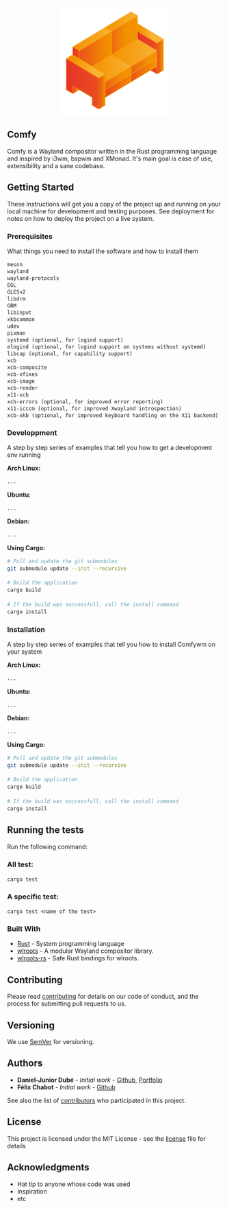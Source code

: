 <div align="center">
	<img width="256px" src="./LOGO.png" alt="Comfy Logo">
</div>

## Comfy

Comfy is a Wayland compositor written in the Rust programming language and inspired by i3wm, bspwm and XMonad. It's main goal is ease of use, extensibility and a sane codebase.

## Getting Started

These instructions will get you a copy of the project up and running on your local machine for development and testing purposes. See deployment for notes on how to deploy the project on a live system.

### Prerequisites

What things you need to install the software and how to install them

```
meson
wayland
wayland-protocols
EGL
GLESv2
libdrm
GBM
libinput
xkbcommon
udev
pixman
systemd (optional, for logind support)
elogind (optional, for logind support on systems without systemd)
libcap (optional, for capability support)
xcb
xcb-composite
xcb-xfixes
xcb-image
xcb-render
x11-xcb
xcb-errors (optional, for improved error reporting)
x11-icccm (optional, for improved Xwayland introspection)
xcb-xkb (optional, for improved keyboard handling on the X11 backend)
```

### Developpment
A step by step series of examples that tell you how to get a development env running

**Arch Linux:**
```bash
...
```

**Ubuntu:**
```bash
...
```

**Debian:**
```bash
...
```

**Using Cargo:**
```bash
# Pull and update the git submodules
git submodule update --init --recursive

# Build the application
cargo build

# If the build was successfull, call the install command
cargo install
```

### Installation

A step by step series of examples that tell you how to install Comfywm on your system

**Arch Linux:**
```bash
...
```

**Ubuntu:**
```bash
...
```

**Debian:**
```bash
...
```

**Using Cargo:**
```bash
# Pull and update the git submodules
git submodule update --init --recursive

# Build the application
cargo build

# If the build was successfull, call the install command
cargo install
```

## Running the tests

Run the following command:

### All test:

```
cargo test
```

### A specific test:

```
cargo test <name of the test>
```

### Built With

* [Rust](https://www.rust-lang.org) - System programming language
* [wlroots](https://github.com/swaywm/wlroots) - A modular Wayland compositor library.
* [wlroots-rs](https://github.com/swaywm/wlroots-rs) - Safe Rust bindings for wlroots.

## Contributing

Please read [contributing](CONTRIBUTING.md) for details on our code of conduct, and the process for submitting pull requests to us.

## Versioning

We use [SemVer](http://semver.org/) for versioning.

## Authors

* **Daniel-Junior Dubé** - *Initial work* - [Github](https://github.com/daniel-junior-dube), [Portfolio](https://daniel-junior-dube.github.io)
* **Félix Chabot** - *Initial work* - [Github](https://github.com/chabam)

See also the list of [contributors](CONTRIBUTORS.md) who participated in this project.

## License

This project is licensed under the MIT License - see the [license](LICENSE.md) file for details

## Acknowledgments

* Hat tip to anyone whose code was used
* Inspiration
* etc

